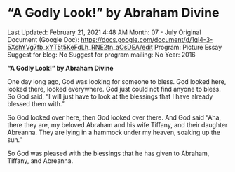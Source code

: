 # “A Godly Look!” by Abraham Divine

Last Updated: February 21, 2021 4:48 AM
Month: 07 - July
Original Document (Google Doc): https://docs.google.com/document/d/1qi4-3-5XshYVg7fb_xYT5t5KeFdLh_RNE2tn_aOsDEA/edit
Program: Picture Essay
Suggest for blog: No
Suggest for program mailing: No
Year: 2016

**“A Godly Look!” by Abraham Divine**

One day long ago, God was looking for someone to bless. God looked here, looked there, looked everywhere. God just could not find anyone to bless. So God said, “I will just have to look at the blessings that I have already blessed them with.”

So God looked over here, then God looked over there. And God said “Aha, there they are, my beloved Abraham and his wife Tiffany, and their daughter Abreanna. They are lying in a hammock under my heaven, soaking up the sun.”

So God was pleased with the blessings that he has given to Abraham, Tiffany, and Abreanna.